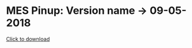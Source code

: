 # MES Pinup: Version name -> 09-05-2018

<a title="click to download" href="https://github.com/manand881/mespinup/raw/master/MES%20Pinup.apk">Click to download</a>
